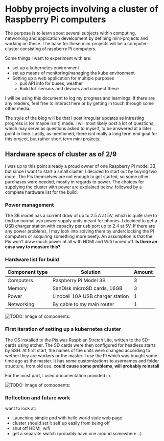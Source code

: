 # Hobby projects involving a cluster of Raspberry Pi computers
The purpose is to learn about several subjects within computing, networking and application development by defining mini-projects and working on these. The base for these mini-projects will be a computer-cluster consisting of raspberry Pi computers.

Some things I want to experiment with are:
- set up a kubernetes environment
- set up means of monitoring/managing the kube environment
- Setting up a web application for multiple purposes
  - pull API info for buses, weather
  - Build IoT sensors and devices and connect these

I will be using this document to log my progress and learnings. If there are any readers, feel free to interact here or by getting in touch through some other media.

The style of the blog will be that I post irregular updates as intresting progress is (or maybe isn't) made. I will most likely post a lot of questions, which may serve as questions asked to myself, to be answered at a later point in time. Lastly, as mentioned, there isnt really a long term end goal for this project, but rather short term mini projects.


## Hardware specs of cluster as of 2/9
I was up to this point already a proud owner of one Raspberry Pi model 3B, but since I want to start a small cluster, I decided to start out by buying two more. The Pis themselves are not enough to get started, so some other purchases were needed, mostly in regards to power. The choices for supplying the cluster with power are explained below, followed by a complete hardware list for the build.

### Power management
The 3B model has a current draw of up to 2.5 A at 5V, which is quite rare to find on normal usb power supply units meant for phones. I decided to get a USB charger station with capacity per usb port up to 2.4 at 5V. If there are any power problems, I may look into solving them by underclocking the Pi computers or acquiring something more beefy. An assumption is that the Pis won't draw much power at all with HDMI and Wifi turned off. **Is there an easy way to measure this?**

### Hardware list for build
Component type | Solution | Amount
-------------- | -------- | ------
Computers | Raspberry Pi Model 3B | 3
Memory  | SanDisk microSD cards, 16GB | 3
Power | Linocell 10A USB charger station | 1
Networking | By cable to my main router | 1

![TODO: Image of components:](img)

### First iteration of setting up a kubernetes cluster
The OS installed to the Pis was Raspbian Stretch Lite, written to the SD-cards using etcher. The SD cards were then configured for headless starts by SSH. At first start, the names of the units were changed according to wether they are workers or the master. I use the Pi which was bought some time ago as the master. It has some customizations to usernames and folder structure, from old use. **could cause some problems, will probably reinstall**

For the most part, I used documentation provided in <link to kubernetes for pi guide>.

![TODO: Image of components:](img)
### Reflection and future work
want to look at:
 - Launching simple pod with hello world style web page
 - cluster should set it self up easily from being off
 - shut off HDMI, wifi
 - get a separate switch (probably have one around somewhere...)
 
